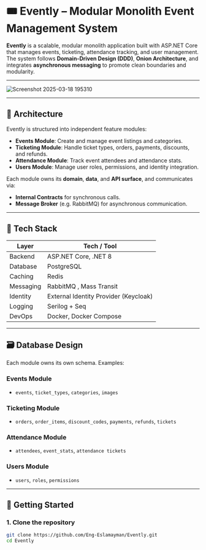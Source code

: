 # 🎟️ Evently – Modular Monolith Event Management System

**Evently** is a scalable, modular monolith application built with ASP.NET Core that manages events, ticketing, attendance tracking, and user management. The system follows **Domain-Driven Design (DDD)**, **Onion Architecture**, and integrates **asynchronous messaging** to promote clean boundaries and modularity.

---

![Screenshot 2025-03-18 195310](https://github.com/user-attachments/assets/857e1bac-2bbc-470f-922b-913f80e25258)

---


## 📐 Architecture

Evently is structured into independent feature modules:

- **Events Module**: Create and manage event listings and categories.
- **Ticketing Module**: Handle ticket types, orders, payments, discounts, and refunds.
- **Attendance Module**: Track event attendees and attendance stats.
- **Users Module**: Manage user roles, permissions, and identity integration.

Each module owns its **domain**, **data**, and **API surface**, and communicates via:

- **Internal Contracts** for synchronous calls.
- **Message Broker** (e.g. RabbitMQ) for asynchronous communication.

---

## 🧰 Tech Stack

| Layer           | Tech / Tool                            |
|----------------|----------------------------------------|
| Backend         | ASP.NET Core, .NET 8                   |
| Database        | PostgreSQL                             |
| Caching         | Redis                                  |
| Messaging       | RabbitMQ , Mass Transit         |
| Identity        | External Identity Provider (Keycloak) |
| Logging         | Serilog + Seq                          |
| DevOps          | Docker, Docker Compose                 |

---

## 🗃️ Database Design

Each module owns its own schema. Examples:

### Events Module  
- `events`, `ticket_types`, `categories`, `images`

### Ticketing Module  
- `orders`, `order_items`, `discount_codes`, `payments`, `refunds`, `tickets`

### Attendance Module  
- `attendees`, `event_stats`, `attendance tickets`

### Users Module  
- `users`, `roles`, `permissions`

---

## 🚀 Getting Started

### 1. Clone the repository
```bash
git clone https://github.com/Eng-Eslamayman/Evently.git
cd Evently
